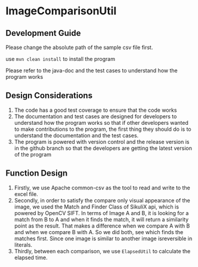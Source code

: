 # ImageComparisonUtil

## Development Guide

Please change the absolute path of the sample csv file first.

use `mvn clean install` to install the program

Please refer to the java-doc and the test cases to understand
how the program works

## Design Considerations

1. The code has a good test coverage to ensure that the code works
2. The documentation and test cases are designed for developers to understand
how the program works so that if other developers wanted to make contributions 
to the program, the first thing they should do is to understand the documentation
and the test cases.
3. The program is powered with version control and the release version is in the
github branch so that the developers are getting the latest version of the program

## Function Design

1. Firstly, we use Apache common-csv as the tool to read and write to the excel file.
2. Secondly, in order to satisfy the compare only visual appearance of the image, we
used the Match and Finder Class of SikuliX api, which is powered by OpenCV SIFT. In terms
of Image A and B, it is looking for a match from B to A and when it finds the match, it
will return a similarity point as the result. That makes a difference when we compare A 
with B and when we compare B with A. So we did both, see which finds the matches first.
Since one image is similar to another image isreversible in literals.
3. Thirdly, between each comparison, we use `ElapsedUtil` to calculate the elapsed time.






